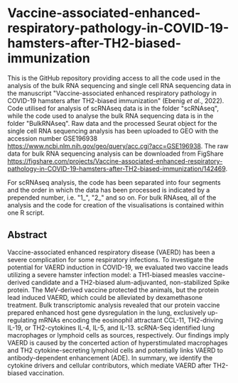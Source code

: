 # Vaccine-associated-enhanced-respiratory-pathology-in-COVID-19-hamsters-after-TH2-biased-immunization
This is the GitHub repository providing access to all the code used in the analysis of the bulk RNA sequencing and single cell RNA sequencing data in the manuscript "Vaccine-associated enhanced respiratory pathology in COVID-19 hamsters after TH2-biased immunization" (Ebenig _et al_., 2022). Code utilised for analysis of scRNAseq data is in the folder "scRNAseq", while the code used to analyse the bulk RNA sequencing data is in the folder "BulkRNAseq". Raw data and the processed Seurat object for the single cell RNA sequencing analysis has been uploaded to GEO with the accession number GSE196938 https://www.ncbi.nlm.nih.gov/geo/query/acc.cgi?acc=GSE196938. The raw data for bulk RNA sequencing analysis can be downloaded from FigShare https://figshare.com/projects/Vaccine-associated-enhanced-respiratory-pathology-in-COVID-19-hamsters-after-TH2-biased-immunization/142469.

For scRNAseq analysis, the code has been separated into four segments and the order in which the data has been processed is indicated by a prepended number, i.e. "1_", "2_" and so on. For bulk RNAseq, all of the analysis and the code for creation of the visualisations is contained within one R script.

## Abstract

Vaccine-associated enhanced respiratory disease (VAERD) has been a severe complication for some respiratory infections. To investigate the potential for VAERD induction in COVID-19, we evaluated two vaccine leads utilizing a severe hamster infection model: a TH1-biased measles vaccine-derived candidate and a TH2-biased alum-adjuvanted, non-stabilized Spike protein. The MeV-derived vaccine protected the animals, but the protein lead induced VAERD, which could be alleviated by dexamethasone treatment. Bulk transcriptomic analysis revealed that our protein vaccine prepared enhanced host gene dysregulation in the lung, exclusively up-regulating mRNAs encoding the eosinophil attractant CCL-11, TH2-driving IL-19, or TH2-cytokines IL-4, IL-5, and IL-13. scRNA-Seq identified lung macrophages or lymphoid cells as sources, respectively. Our findings imply VAERD is caused by the concerted action of hyperstimulated macrophages and TH2 cytokine-secreting lymphoid cells and potentially links VAERD to antibody-dependent enhancement (ADE). In summary, we identify the cytokine drivers and cellular contributors, which mediate VAERD after TH2-biased vaccination. 

